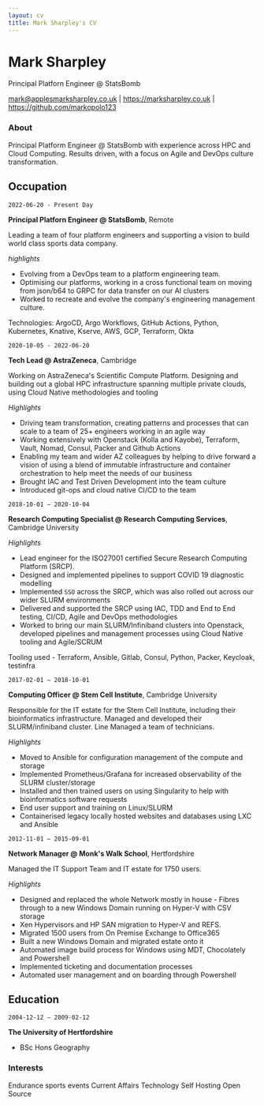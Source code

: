 ```yaml
---
layout: cv
title: Mark Sharpley's CV
---
```


# Mark Sharpley

Principal Platforn Engineer @ StatsBomb

<div id="webaddress">
<a href="mark@applesmarksharpley.co.uk">mark@applesmarksharpley.co.uk</a>
| <a href="https://marksharpley.co.uk">https://marksharpley.co.uk</a>
| <a href="https://github.com/markopolo123">https://github.com/markopolo123</a>
</div>

### About

Principal Platform Engineer @ StatsBomb with experience across HPC and Cloud Computing. Results driven, with a focus on Agile and DevOps culture transformation.

## Occupation

 `2022-06-20 - Present Day`

__Principal Platforn Engineer @ StatsBomb__, Remote

Leading a team of four platform engineers and supporting a vision to build world class sports data company.

*highlights*

* Evolving from a DevOps team to a platform engineering team.
* Optimising our platforms, working in a cross functional team on moving from json/b64 to GRPC for data transfer on our AI clusters
* Worked to recreate and evolve the company's engineering management culture.

Technologies: ArgoCD, Argo Workflows, GitHub Actions, Python, Kubernetes, Knative, Kserve, AWS, GCP, Terraform, Okta

 `2020-10-05 - 2022-06-20`

__Tech Lead @ AstraZeneca__, Cambridge

Working on AstraZeneca's Scientific Compute Platform. Designing and building out a global HPC infrastructure spanning multiple private clouds, using Cloud Native methodologies and tooling

*Highlights*

* Driving team transformation, creating patterns and processes that can scale to a team of 25+ engineers working in an agile way
* Working extensively with Openstack (Kolla and Kayobe), Terraform, Vault, Nomad, Consul, Packer and Github Actions
* Enabling my team and wider AZ colleagues by helping to drive forward a vision of using a blend of immutable infrastructure and container orchestration to help meet the needs of our business
* Brought IAC and Test Driven Development into the team culture
* Introduced git-ops and cloud native CI/CD to the team

 `2018-10-01 – 2020-10-04`

__Research Computing Specialist @ Research Computing Services__, Cambridge University

*Highlights*
* Lead engineer for the ISO27001 certified Secure Research Computing Platform (SRCP).
* Designed and implemented pipelines to support COVID 19 diagnostic modelling
* Implemented `SSO` across the SRCP, which was also rolled out across our wider SLURM environments
* Delivered and supported the SRCP using IAC, TDD and End to End testing, CI/CD, Agile and DevOps methodologies
* Worked to bring our main SLURM/Infiniband clusters into Openstack, developed pipelines and management processes using Cloud Native tooling and Agile/SCRUM

Tooling used - Terraform, Ansible, Gitlab, Consul, Python, Packer, Keycloak, testinfra

 `2017-02-01 – 2018-10-01`

__Computing Officer @ Stem Cell Institute__, Cambridge University

Responsible for the IT estate for the Stem Cell Institute, including their bioinformatics infrastructure. Managed and developed their SLURM/infiniband cluster. Line Managed a team of technicians.

*Highlights*

* Moved to Ansible for configuration management of the compute and storage
* Implemented Prometheus/Grafana for increased observability of the SLURM cluster/storage
* Installed and then trained users on using Singularity to help with bioinformatics software requests
* End user support and training on Linux/SLURM
* Containerised legacy locally hosted websites and databases using LXC and Ansible

 `2012-11-01 – 2015-09-01`

 __Network Manager @ Monk's Walk School__, Hertfordshire

Managed the IT Support Team and IT estate for 1750 users.

*Highlights*

* Designed and replaced the whole Network mostly in house - Fibres through to a new Windows Domain running on Hyper-V with CSV storage
* Xen Hypervisors and HP SAN migration to Hyper-V and REFS.
* Migrated 1500 users from On Premise Exchange to Office365
* Built a new Windows Domain and migrated estate onto it
* Automated image build process for Windows using MDT, Chocolately and Powershell
* Implemented ticketing and documentation processes
* Automated user management and on boarding through Powershell

## Education

 `2004-12-12 – 2009-02-12`

__The University of Hertfordshire__

* BSc Hons Geography

### Interests

Endurance sports events
Current Affairs
Technology
Self Hosting
Open Source

<!-- ### Footer

Last updated: May 2023 -->
